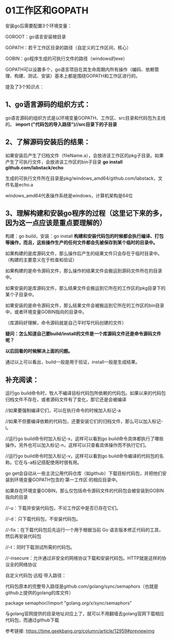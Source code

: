 # 01工作区和GOPATH
安装go后需要配置3个环境变量：

GOROOT：go语言安装根目录

GOPATH：若干工作区目录的路径（自定义的工作区间，核心）

GOBIN：go程序生成的可执行文件的路径（windows的exe）

GOPATH可以设置多个，go语言项目在其生命周期内所有操作（编码、依赖管理、构建、测试、安装）基本上都是围绕GOPATH和工作区进行的。

提及了3个知识点：
## 1、go语言源码的组织方式：
go语言源码的组织方式是以环境变量GOPATH、工作区、src目录和代码包为主线的。
**import ("代码包的导入路径")//src目录下的子目录**

## 2、了解源码安装后的结果：
如果安装后产生了归档文件（fileName.a），会放进该工作区的pkg子目录。如果产生了可执行文件，会放进该工作区的bin子目录
**go install github.com/labstack/echo**

生成的可执行文件所在目录是pkg/windows_amd64/github.com/labstack，文件名是echo.a

windows_amd64代表操作系统是windows，计算机架构是64位

## 3、理解构建和安装go程序的过程（这里记下来的多，因为这一点应该是重点要理解的）
构建：go build，安装：go install
**构建和安装代码包的时候都会执行编译、打包等操作，而且，这些操作生产的任何文件都会先被保存到某个临时的目录中。**

如果构建的是库源码文件，那么操作后产生的结果文件只会存在于临时目录中。（构建的主要意义在于检查和验证）

如果构建的是命令源码文件，那么操作的结果文件会搬运到源码文件所在的目录中。

如果安装的是库源码文件，那么结果文件会搬运到它所在的工作区的pkg目录下的某个子目录中。

如果安装的是命令源码文件，那么结果文件会被搬运到它所在的工作区的bin目录中，或者环境变量GOBIN指向的目录中。

（库源码好理解，命令源码就是自己平时写代码创建的文件）

**疑问：怎么知道自己要build/install的文件是一个库源码文件还是命令源码文件呢？**

**以后回看的时候解决上面的问题。**

通过以上可以看出，build一般是用于验证，install一般是生成结果。

## 补充阅读：
运行go build命令时，牧人不编译目标代码包所依赖的代码包。如果以来的代码包归档文件不存在，或者源码文件有了变化，那它还是会被编译

//如果要强制编译它们，可以在执行命令的时候加入标记-a

//如果不但要编译依赖的代码包，还要安装它们的归档文件，那么可以加入标记-i。

//运行go build命令时加入标记-x，这样可以看到go build命令具体都执行了哪些操作。另外也可以加入标记-n，这样可以只查看具体操作而不执行它们。

//运行go build命令时加入标记-v，这样可以看到go build命令编译的代码包的名称。它在与-a标记搭配使用时很有用。


go get会自动从一些主流公用代码仓库（如github）下载目标代码包，并把他们安装到环境变量GOPATH包含的·第一工作区·的相应目录中。

如果存在环境变量GOBIN，那么仅包括命令源码文件的代码包会被安装到GOBIN指向的目录

//-u：下载并安装代码包，不论工作区中是否已存在它们。

//-d：只下载代码包，不安装代码包。

//-fix：在下载代码包后先运行一个用于根据当前 Go 语言版本修正代码的工具，然后再安装代码包

//-t：同时下载测试所需的代码包。

//-insecure：允许通过非安全的网络协议下载和安装代码包。HTTP就是这样的协议全的网络协议


自定义代码包·远程·导入路径：

代码包原本的完整导入路径是github.com/golang/sync/semaphors（也就是github上提供的golang的库文件）

package semaphor//import "golang.org/x/sync/semaphors"

与golang官网提供的目录地址对应上了，就可以不用翻墙去golang官网下载相应代码包，而通过github下载


参考链接: https://time.geekbang.org/column/article/12959#previewimg
